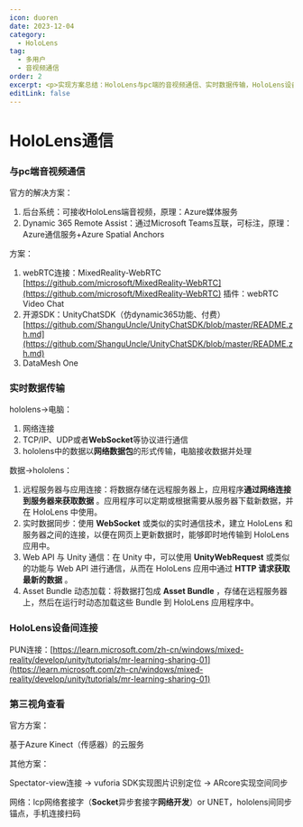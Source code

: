```yaml
---
icon: duoren
date: 2023-12-04
category:
  - HoloLens
tag:
  - 多用户
  - 音视频通信
order: 2
excerpt: <p>实现方案总结：HoloLens与pc端的音视频通信、实时数据传输，HoloLens设备间连接，HoloLens第三视角查看</p>
editLink: false
---
```

# HoloLens通信

### 与pc端音视频通信

官方的解决方案：

1. 后台系统：可接收HoloLens端音视频，原理：Azure媒体服务
2. Dynamic 365 Remote Assist：通过Microsoft Teams互联，可标注，原理：Azure通信服务+Azure Spatial Anchors

方案：

1. webRTC连接：MixedReality-WebRTC   [https://github.com/microsoft/MixedReality-WebRTC](https://github.com/microsoft/MixedReality-WebRTC)
   插件：webRTC Video Chat
2. 开源SDK：UnityChatSDK（仿dynamic365功能、付费）[https://github.com/ShanguUncle/UnityChatSDK/blob/master/README.zh.md](https://github.com/ShanguUncle/UnityChatSDK/blob/master/README.zh.md)
3. DataMesh One

### 实时数据传输

hololens→电脑：

1. 网络连接
2. TCP/IP、UDP或者**WebSocket**等协议进行通信
3. hololens中的数据以**网络数据包**的形式传输，电脑接收数据并处理

数据→hololens：

1. 远程服务器与应用连接：将数据存储在远程服务器上，应用程序**通过网络连接到服务器来获取数据** 。应用程序可以定期或根据需要从服务器下载新数据，并在 HoloLens 中使用。
2. 实时数据同步：使用 **WebSocket** 或类似的实时通信技术，建立 HoloLens 和服务器之间的连接，以便在网页上更新数据时，能够即时地传输到 HoloLens 应用中。
3. Web API 与 Unity 通信：在 Unity 中，可以使用 **UnityWebRequest** 或类似的功能与 Web API 进行通信，从而在 HoloLens 应用中通过 **HTTP 请求获取最新的数据** 。
4. Asset Bundle 动态加载：将数据打包成 **Asset Bundle** ，存储在远程服务器上，然后在运行时动态加载这些 Bundle 到 HoloLens 应用程序中。

### HoloLens设备间连接

PUN连接：[https://learn.microsoft.com/zh-cn/windows/mixed-reality/develop/unity/tutorials/mr-learning-sharing-01](https://learn.microsoft.com/zh-cn/windows/mixed-reality/develop/unity/tutorials/mr-learning-sharing-01)

### 第三视角查看

官方方案：

基于Azure Kinect（传感器）的云服务

其他方案：

Spectator-view连接 → vuforia SDK实现图片识别定位 → ARcore实现空间同步

网络：lcp网络套接字（**Socket**异步套接字**网络开发**）or UNET，hololens间同步锚点，手机连接扫码
